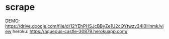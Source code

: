 # scrape

DEMO: https://drive.google.com/file/d/12YEhPHSJcBByZe1U2cQYtwzv34I0Hnmk/view
heroku: https://aqueous-castle-30879.herokuapp.com/